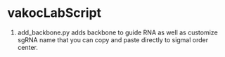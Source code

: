 # vakocLabScript
1. add_backbone.py adds backbone to guide RNA as well as customize sgRNA name that you can copy and paste directly to sigmal order center.
